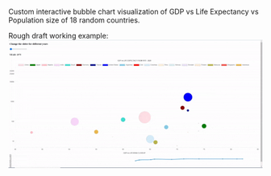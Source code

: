 Custom interactive bubble chart visualization of GDP vs Life Expectancy vs Population size of 18 random countries.

Rough draft working example:
![](./gifs/rough_draft.gif)
